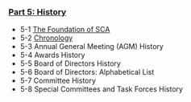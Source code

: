 ### [Part 5:  History](/sca-handbook/05_history/)
- 5-1     [The Foundation of SCA](/sca-handbook/05_history/05-01_foundation_of_SCA.html)
- 5-2     [Chronology](/sca-handbook/05_history/05-02_chronology.html)
- 5-3     Annual General Meeting (AGM) History
- 5-4     Awards History
- 5-5     Board of Directors History
- 5-6     Board of Directors: Alphabetical List
- 5-7     Committee History
- 5-8     Special Committees and Task Forces History 
